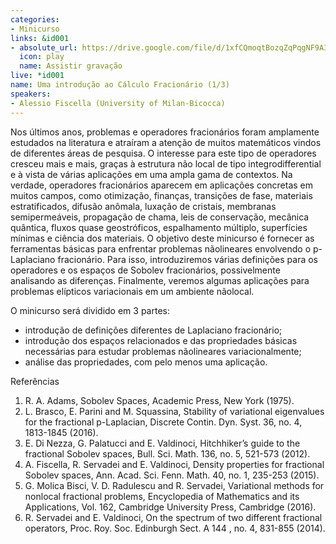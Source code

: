 ```yaml
---
categories:
- Minicurso
links: &id001
- absolute_url: https://drive.google.com/file/d/1xfCQmoqtBozqZqPqgNF9A30zXPKWQhcI/view?usp=sharing
  icon: play
  name: Assistir gravação
live: *id001
name: Uma introdução ao Cálculo Fracionário (1/3)
speakers:
- Alessio Fiscella (University of Milan-Bicocca)
---
```


Nos últimos anos, problemas e operadores fracionários foram amplamente estudados na literatura e atraíram a atenção de muitos matemáticos vindos de diferentes áreas de pesquisa. O interesse para este tipo de operadores cresceu mais e mais, graças à estrutura não local de tipo integrodifferential e à vista de várias aplicações em uma ampla gama de contextos. Na verdade, operadores fracionários aparecem em aplicações concretas em muitos campos, como otimização, finanças, transições de fase, materiais estratificados, difusão anômala, luxação de cristais, membranas semipermeáveis, propagação de chama, leis de conservação, mecânica quântica, fluxos quase geostróficos, espalhamento múltiplo, superfícies mínimas e ciência dos materiais. O objetivo deste minicurso é fornecer as ferramentas básicas para enfrentar problemas nãolineares envolvendo o p-Laplaciano fracionário. Para isso, introduziremos várias definições para os operadores e os espaços de Sobolev fracionários, possivelmente analisando as diferenças. Finalmente, veremos algumas aplicações para problemas elípticos variacionais em um ambiente nãolocal.

  O minicurso será dividido em 3 partes:
   - introdução de definições diferentes de Laplaciano fracionário;
   - introdução dos espaços relacionados e das propriedades básicas necessárias para estudar problemas nãolineares variacionalmente;
   - análise das propriedades, com pelo menos uma aplicação.

  Referências
   1. R. A. Adams, Sobolev Spaces, Academic Press, New York (1975).
   2. L. Brasco, E. Parini and M. Squassina, Stability of variational eigenvalues for the fractional p-Laplacian, Discrete Contin. Dyn. Syst. 36, no. 4, 1813-1845 (2016).
   3. E. Di Nezza, G. Palatucci and E. Valdinoci, Hitchhiker’s guide to the fractional Sobolev spaces, Bull. Sci. Math. 136, no. 5, 521-573 (2012).
   4. A. Fiscella, R. Servadei and E. Valdinoci, Density properties for fractional Sobolev spaces, Ann. Acad. Sci. Fenn. Math. 40, no. 1, 235-253 (2015).
   5. G. Molica Bisci, V. D. Radulescu and R. Servadei, Variational methods for nonlocal fractional problems, Encyclopedia of Mathematics and its Applications, Vol. 162, Cambridge University Press, Cambridge (2016).
   6. R. Servadei and E. Valdinoci, On the spectrum of two different fractional operators, Proc. Roy. Soc. Edinburgh Sect. A 144 , no. 4, 831-855 (2014).